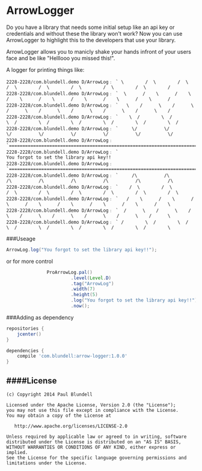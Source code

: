 ArrowLogger
===========

Do you have a library that needs some initial setup like an api key or credentials and without these the library won't work?
Now you can use ArrowLogger to highlight this to the developers that use your library.

ArrowLogger allows you to manicly shake your hands infront of your users face and be like "Helllooo you missed this!". 


A logger for printing things like:

```
2228-2228/com.blundell.demo D/ArrowLog﹕ ` \        /  \        /  \        /  \        /  \        /  \        /  \        /  \        /
2228-2228/com.blundell.demo D/ArrowLog﹕ `  \      /    \      /    \      /    \      /    \      /    \      /    \      /    \      /
2228-2228/com.blundell.demo D/ArrowLog﹕ `   \    /      \    /      \    /      \    /      \    /      \    /      \    /      \    /
2228-2228/com.blundell.demo D/ArrowLog﹕ `    \  /        \  /        \  /        \  /        \  /        \  /        \  /        \  /
2228-2228/com.blundell.demo D/ArrowLog﹕ `     \/          \/          \/          \/          \/          \/          \/          \/
2228-2228/com.blundell.demo D/ArrowLog﹕ `==================================================================================================
2228-2228/com.blundell.demo D/ArrowLog﹕ `                                    You forgot to set the library api key!!
2228-2228/com.blundell.demo D/ArrowLog﹕ `==================================================================================================
2228-2228/com.blundell.demo D/ArrowLog﹕ `     /\          /\          /\          /\          /\          /\          /\          /\
2228-2228/com.blundell.demo D/ArrowLog﹕ `    /  \        /  \        /  \        /  \        /  \        /  \        /  \        /  \
2228-2228/com.blundell.demo D/ArrowLog﹕ `   /    \      /    \      /    \      /    \      /    \      /    \      /    \      /    \
2228-2228/com.blundell.demo D/ArrowLog﹕ `  /      \    /      \    /      \    /      \    /      \    /      \    /      \    /      \
2228-2228/com.blundell.demo D/ArrowLog﹕ ` /        \  /        \  /        \  /        \  /        \  /        \  /        \  /        \
```

###Useage

```java
ArrowLog.log("You forgot to set the library api key!!");
```

or for more control

```java
               ProArrowLog.pal()
                        .level(Level.D)
                        .tag("ArrowLog")
                        .width(7)
                        .height(5)
                        .log("You forgot to set the library api key!!")
                        .now();

```

###Adding as dependency

````groovy
repositories {
    jcenter()
}
`````

````groovy
dependencies {
    compile 'com.blundell:arrow-logger:1.0.0'
}
````

####License
-------

    (c) Copyright 2014 Paul Blundell

    Licensed under the Apache License, Version 2.0 (the "License");
    you may not use this file except in compliance with the License.
    You may obtain a copy of the License at

       http://www.apache.org/licenses/LICENSE-2.0

    Unless required by applicable law or agreed to in writing, software
    distributed under the License is distributed on an "AS IS" BASIS,
    WITHOUT WARRANTIES OR CONDITIONS OF ANY KIND, either express or implied.
    See the License for the specific language governing permissions and
    limitations under the License.

